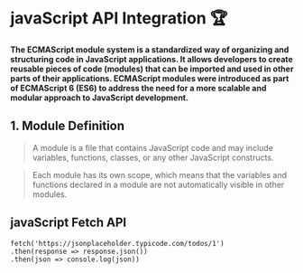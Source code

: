 # javaScript API Integration 🏆

**The ECMAScript module system is a standardized way of organizing and structuring code in JavaScript applications. It allows developers to create reusable pieces of code (modules) that can be imported and used in other parts of their applications. ECMAScript modules were introduced as part of ECMAScript 6 (ES6) to address the need for a more scalable and modular approach to JavaScript development.**

## 1. Module Definition

> A module is a file that contains JavaScript code and may include variables, functions, classes, or any other JavaScript constructs.

> Each module has its own scope, which means that the variables and functions declared in a module are not automatically visible in other modules.



## javaScript Fetch API

```
fetch('https://jsonplaceholder.typicode.com/todos/1')
.then(response => response.json())
.then(json => console.log(json))
```

